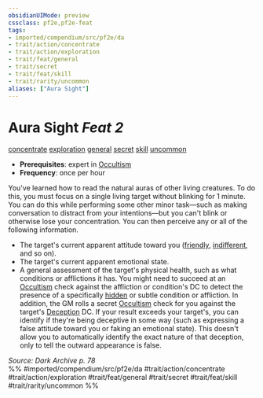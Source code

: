 ```yaml
---
obsidianUIMode: preview
cssclass: pf2e,pf2e-feat
tags:
- imported/compendium/src/pf2e/da
- trait/action/concentrate
- trait/action/exploration
- trait/feat/general
- trait/secret
- trait/feat/skill
- trait/rarity/uncommon
aliases: ["Aura Sight"]
---
```

# Aura Sight  *Feat 2*  
[concentrate](concentrate.md)  [exploration](exploration.md)  [general](general.md)  [secret](secret.md)  [skill](skill.md)  [uncommon](uncommon.md)  

- **Prerequisites**: expert in [Occultism](../skills.md#Occultism)
- **Frequency**: once per hour

You've learned how to read the natural auras of other living creatures. To do this, you must focus on a single living target without blinking for 1 minute. You can do this while performing some other minor task—such as making conversation to distract from your intentions—but you can't blink or otherwise lose your concentration. You can then perceive any or all of the following information.

- The target's current apparent attitude toward you ([friendly](conditions.md#Friendly), [indifferent](conditions.md#Indifferent), and so on).
- The target's current apparent emotional state.
- A general assessment of the target's physical health, such as what conditions or afflictions it has. You might need to succeed at an [Occultism](../skills.md#Occultism) check against the affliction or condition's DC to detect the presence of a specifically [hidden](conditions.md#Hidden) or subtle condition or affliction. In addition, the GM rolls a secret [Occultism](../skills.md#Occultism) check for you against the target's [Deception](../skills.md#Deception) DC. If your result exceeds your target's, you can identify if they're being deceptive in some way (such as expressing a false attitude toward you or faking an emotional state). This doesn't allow you to automatically identify the exact nature of that deception, only to tell the outward appearance is false.

*Source: Dark Archive p. 78*  
%% #imported/compendium/src/pf2e/da #trait/action/concentrate #trait/action/exploration #trait/feat/general #trait/secret #trait/feat/skill #trait/rarity/uncommon %%